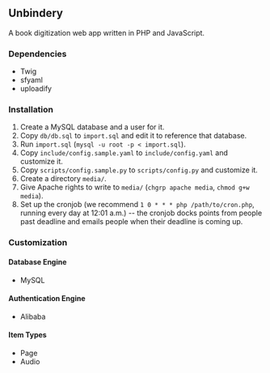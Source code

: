 ## Unbindery

A book digitization web app written in PHP and JavaScript.

### Dependencies

* Twig
* sfyaml
* uploadify

### Installation

1. Create a MySQL database and a user for it.
2. Copy `db/db.sql` to `import.sql` and edit it to reference that database.
3. Run `import.sql` (`mysql -u root -p < import.sql`).
4. Copy `include/config.sample.yaml` to `include/config.yaml` and customize it.
5. Copy `scripts/config.sample.py` to `scripts/config.py` and customize it.
6. Create a directory `media/`.
7. Give Apache rights to write to `media/` (`chgrp apache media`, `chmod g+w media`).
8. Set up the cronjob (we recommend `1 0 * * * php /path/to/cron.php`, running every day at 12:01 a.m.) -- the cronjob docks points from people past deadline and emails people when their deadline is coming up.

### Customization

#### Database Engine

* MySQL

#### Authentication Engine

* Alibaba

#### Item Types

* Page
* Audio
